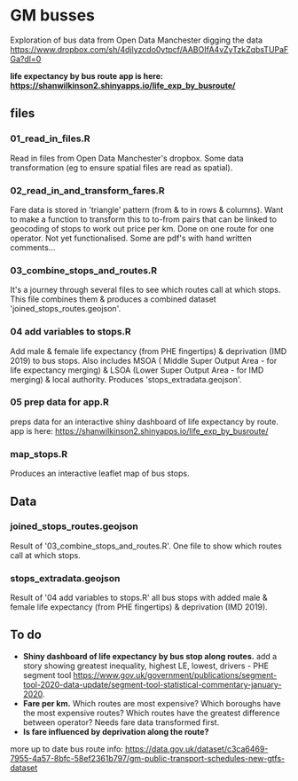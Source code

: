# GM busses
Exploration of bus data from Open Data Manchester digging the data https://www.dropbox.com/sh/4djlyzcdo0ytpcf/AABOIfA4vZyTzkZqbsTUPaFGa?dl=0

**life expectancy by bus route app is here: https://shanwilkinson2.shinyapps.io/life_exp_by_busroute/**

## files
### 01_read_in_files.R
Read in files from Open Data Manchester's dropbox. Some data transformation (eg to ensure spatial files are read as spatial). 

### 02_read_in_and_transform_fares.R
Fare data is stored in 'triangle' pattern (from & to in rows & columns). Want to make a function to transform this to to-from pairs that can be linked to geocoding of stops to work out price per km. Done on one route for one operator. Not yet functionalised. Some are pdf's with hand written comments...

### 03_combine_stops_and_routes.R
It's a journey through several files to see which routes call at which stops. This file combines them & produces a combined dataset 'joined_stops_routes.geojson'.

### 04 add variables to stops.R
Add male & female life expectancy (from PHE fingertips) & deprivation (IMD 2019) to bus stops. Also includes MSOA ( Middle Super Output Area - for life expectancy merging) & LSOA (Lower Super Output Area - for IMD merging) & local authority. Produces 'stops_extradata.geojson'. 

### 05 prep data for app.R
preps data for an interactive shiny dashboard of life expectancy by route.
app is here: https://shanwilkinson2.shinyapps.io/life_exp_by_busroute/

### map_stops.R
Produces an interactive leaflet map of bus stops. 

## Data 
### joined_stops_routes.geojson
Result of '03_combine_stops_and_routes.R'. One file to show which routes call at which stops.

### stops_extradata.geojson
Result of '04 add variables to stops.R' all bus stops with added male & female life expectancy (from PHE fingertips) & deprivation (IMD 2019). 

## To do
* **Shiny dashboard of life expectancy by bus stop along routes.** add a story showing greatest inequality, highest LE, lowest, drivers - PHE segment tool https://www.gov.uk/government/publications/segment-tool-2020-data-update/segment-tool-statistical-commentary-january-2020. 
* **Fare per km.** Which routes are most expensive? Which boroughs have the most expensive routes? Which routes have the greatest difference between operator? Needs fare data transformed first.  
* **Is fare influenced by deprivation along the route?** 

more up to date bus route info: https://data.gov.uk/dataset/c3ca6469-7955-4a57-8bfc-58ef2361b797/gm-public-transport-schedules-new-gtfs-dataset
